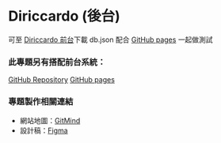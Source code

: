 # Diriccardo (後台)
可至 [Diriccardo 前台](https://github.com/n0918679182/vue_diriccardo)下載 db.json 配合 [GitHub pages](https://n0918679182.github.io/vue_diriccardo_back/#/) 一起做測試

### 此專題另有搭配前台系統：
[GitHub Repository](https://github.com/n0918679182/vue_diriccardo)
[GitHub pages](https://n0918679182.github.io/vue_diriccardo/#/)

### 專題製作相關連結
- 網站地圖：[GitMind](https://gitmind.com/app/docs/m5l34zjh)
- 設計稿：[Figma](https://www.figma.com/file/QjDhPWEajdZzSnWFVWHxKR?embed_host=notion&kind=&node-id=10%3A2&t=CpwG8p88JPj3lLoG-1&viewer=1)